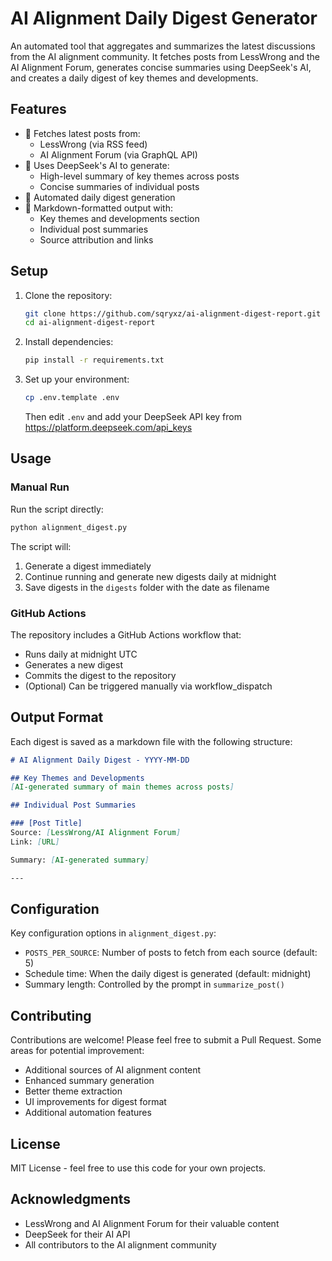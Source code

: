 # AI Alignment Daily Digest Generator

An automated tool that aggregates and summarizes the latest discussions from the AI alignment community. It fetches posts from LessWrong and the AI Alignment Forum, generates concise summaries using DeepSeek's AI, and creates a daily digest of key themes and developments.

## Features

- 🔄 Fetches latest posts from:
  - LessWrong (via RSS feed)
  - AI Alignment Forum (via GraphQL API)
- 🤖 Uses DeepSeek's AI to generate:
  - High-level summary of key themes across posts
  - Concise summaries of individual posts
- 📅 Automated daily digest generation
- 📝 Markdown-formatted output with:
  - Key themes and developments section
  - Individual post summaries
  - Source attribution and links

## Setup

1. Clone the repository:
   ```bash
   git clone https://github.com/sqryxz/ai-alignment-digest-report.git
   cd ai-alignment-digest-report
   ```

2. Install dependencies:
   ```bash
   pip install -r requirements.txt
   ```

3. Set up your environment:
   ```bash
   cp .env.template .env
   ```
   Then edit `.env` and add your DeepSeek API key from https://platform.deepseek.com/api_keys

## Usage

### Manual Run

Run the script directly:
```bash
python alignment_digest.py
```

The script will:
1. Generate a digest immediately
2. Continue running and generate new digests daily at midnight
3. Save digests in the `digests` folder with the date as filename

### GitHub Actions

The repository includes a GitHub Actions workflow that:
- Runs daily at midnight UTC
- Generates a new digest
- Commits the digest to the repository
- (Optional) Can be triggered manually via workflow_dispatch

## Output Format

Each digest is saved as a markdown file with the following structure:

```markdown
# AI Alignment Daily Digest - YYYY-MM-DD

## Key Themes and Developments
[AI-generated summary of main themes across posts]

## Individual Post Summaries

### [Post Title]
Source: [LessWrong/AI Alignment Forum]
Link: [URL]

Summary: [AI-generated summary]

---
```

## Configuration

Key configuration options in `alignment_digest.py`:
- `POSTS_PER_SOURCE`: Number of posts to fetch from each source (default: 5)
- Schedule time: When the daily digest is generated (default: midnight)
- Summary length: Controlled by the prompt in `summarize_post()`

## Contributing

Contributions are welcome! Please feel free to submit a Pull Request. Some areas for potential improvement:

- Additional sources of AI alignment content
- Enhanced summary generation
- Better theme extraction
- UI improvements for digest format
- Additional automation features

## License

MIT License - feel free to use this code for your own projects.

## Acknowledgments

- LessWrong and AI Alignment Forum for their valuable content
- DeepSeek for their AI API
- All contributors to the AI alignment community 